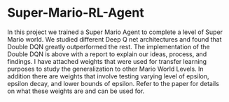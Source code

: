 # Super-Mario-RL-Agent


In this project we trained a Super Mario Agent to complete a level of Super Mario world. We studied different Deep Q net architectures and found that Double DQN greatly outperformed the rest. The implementation of the Double DQN is above with a report to explain our ideas, process, and findings. I have attached weights that were used for transfer learning purposes to study the generalization to other Mario World Levels. In addition there are weights that involve testing varying level of epsilon, epsilon decay, and lower bounds of epsilon. Refer to the paper for details on what these weights are and can be used for.
